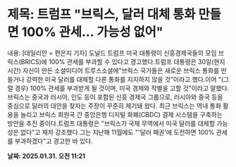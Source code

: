 # **제목: 트럼프 "브릭스, 달러 대체 통화 만들면 100% 관세… 가능성 없어"**

  내용: [데일리안 = 편은지 기자] 도널드 트럼프 미국 대통령이 신흥경제국들의 모임 브릭스(BRICS)에 100% 관세를 부과할 수 있다고 경고했다.트럼프 대통령은 30일(현지시간) 자신이 만든 소셜미디어 트루스소셜에"브릭스 국가들은 새로운 브릭스 통화를 만들거나 강력한 미국 달러를 대체할 다른 통화를 지지하지 않을 것"이라고 했다.이어 "(그럴 경우) 100% 관세를 부과받게 될 것이며, 미국 경제와 작별을 고할 것"이라고 말했다.브릭스는 중국과 러시아, 인도 등이 포함된 신흥 경제국 그룹으로, 러시아와 중국 등을 중심으로 달러의 대안을 찾자는 주장이 꾸준히 제기돼 왔다. 최근 브릭스는 역내 통화 활용을 늘리고 브릭스 회원국 간 중앙은행 디지털 화폐(CBDC) 결제 시스템을 구축하는 방안을 추진 중이다.트럼프 대통령은 "브릭스가 국제 무역에서 미국 달러를 대체할 가능성은 없다"고 재차 강조했다.그는 지난해 11월에도 "'달러 패권'에 도전하면 100% 관세를 부과하겠다"고 경고한 바 있다.

  **날짜: 2025.01.31. 오전 11:21**